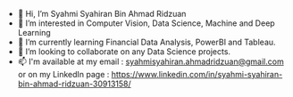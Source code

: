 - 👋 Hi, I’m Syahmi Syahiran Bin Ahmad Ridzuan
- 👀 I’m interested in Computer Vision, Data Science, Machine and Deep Learning
- 🌱 I’m currently learning Financial Data Analysis, PowerBI and Tableau.
- 💞️ I’m looking to collaborate on any Data Science projects.
- 📫 I'm available at my email : syahmisyahiran.ahmadridzuan@gmail.com or on my LinkedIn page : https://www.linkedin.com/in/syahmi-syahiran-bin-ahmad-ridzuan-30913158/

<!---
syahmi-syahiran/syahmi-syahiran is a ✨ special ✨ repository because its `README.md` (this file) appears on your GitHub profile.
You can click the Preview link to take a look at your changes.
--->
